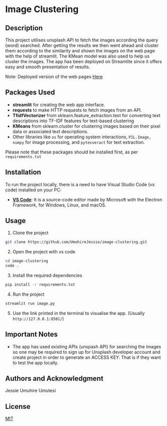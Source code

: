 # Image Clustering



## Description

This project utilises unsplash API to fetch the images according the query (word) searched. After getting the results we then went ahead and cluster them according to the similarity and shown the images on the web page with the help of streamlit. The KMean model was also used to help us cluster the images. The app has been deployed on Streamlite since it offers easy and smooth presentation of results.

Note: Deployed version of the web pages [Here](https://image-clusters.streamlit.app/)

## Packages Used

- **streamlit** for creating the web app interface.
- **requests** to make HTTP requests to fetch images from an API.
- **TfidfVectorizer**  from sklearn.feature_extraction.text for converting text descriptions into TF-IDF features for text-based clustering
- **KMeans** from sklearn.cluster for clustering images based on their pixel data or associated text descriptions.
- Other libraries like `os` for operating system interactions, `PIL.Image, numpy` for image processing, and `pytesseract` for text extraction.

Please note that these packages should be installed first, as per `requirements.txt`

## Installation

To run the project locally, there is a need to have Visual Studio Code (vs code) installed on your PC:

- **[VS Code](https://code.visualstudio.com/download)**: It is a source-code editor made by Microsoft with the Electron Framework, for Windows, Linux, and macOS.

## Usage

1. Clone the project 

``` bash
git clone https://github.com/UmuhireJessie/image-clustering.git

```

2. Open the project with vs code

``` bash
cd image-clustering
code .
```

3. Install the required dependencies

``` bash
pip install -r requirements.txt
```


4. Run the project

``` bash
streamlit run image.py
```

5. Use the link printed in the terminal to visualise the app. (Usually `http://127.0.0.1:8501/`)


## Important Notes
- The app has used existing APIs (unspash API) for searching the images so one may be required to sign up for Unsplash developer account and create project in order to generate an ACCESS KEY. That is if they want to test the app locally.

## Authors and Acknowledgment

Jessie Umuhire Umutesi

## License
[MIT](https://choosealicense.com/licenses/mit/)
